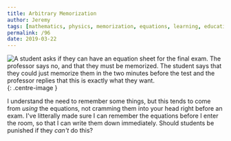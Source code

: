 ```yaml
---
title: Arbitrary Memorization
author: Jeremy
tags: [mathematics, physics, memorization, equations, learning, education, exams, tests]
permalink: /96
date: 2019-03-22
---
```


![A student asks if they can have an equation sheet for the final exam. The professor says no, and that they must be memorized. The student says that they could just memorize them in the two minutes before the test and the professor replies that this is exactly what they want.](https://res.cloudinary.com/dh3hm8pb7/image/upload/c_scale,q_auto:best,w_615/v1535842782/Handwaving/Published/ArbitraryMemorization.png){: .centre-image }

I understand the need to remember some things, but this tends to come from *using* the equations, not cramming them into your head right before an exam. I've litterally made sure I can remember the equations before I enter the room, so that I can write them down immediately. Should students be punished if they *can't* do this?